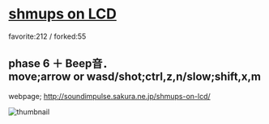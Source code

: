 # [shmups on LCD](http://fl.corge.net/c/7lZE)

favorite:212 / forked:55

phase 6 ＋ Beep音．  
move;arrow or wasd/shot;ctrl,z,n/slow;shift,x,m  
 --------------------------------------------------  
webpage; http://soundimpulse.sakura.ne.jp/shmups-on-lcd/

![thumbnail](./thumbnail.jpg)
